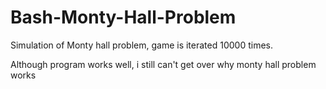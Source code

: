 Bash-Monty-Hall-Problem
=======================

Simulation of Monty hall problem, game is iterated 10000 times.

Although program works well, i still can't get over why   monty hall problem  works
